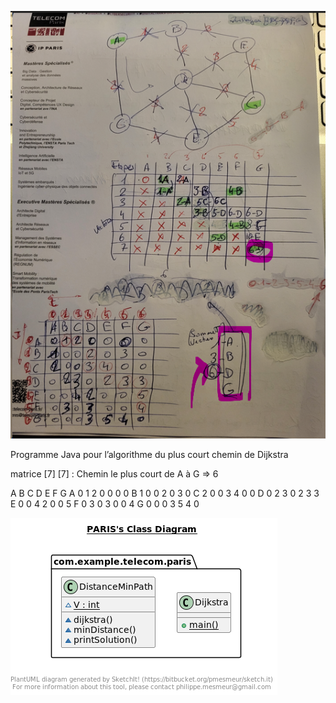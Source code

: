 ![img.png](img.png)

Programme Java pour l’algorithme du plus court chemin de Dijkstra

matrice [7] [7] : Chemin le plus court de A à G => 6 


  A B C D E F G 
A 0 1 2 0 0 0 0
B 1 0 0 2 0 3 0
C 2 0 0 3 4 0 0
D 0 2 3 0 2 3 3
E 0 0 4 2 0 0 5
F 0 3 0 3 0 0 4
G 0 0 0 3 5 4 0

![img_1.png](img_1.png)